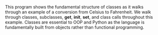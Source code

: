 This program shows the fundamental structure of classes as it walks through an example of a conversion from Celsius to Fahrenheit. We walk through classes, subclasses, __get__, __init__, __set__, and class calls throughout this example. Classes are essential to OOP and Python as the language is fundamentally built from objects rather than functional programming. 
